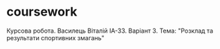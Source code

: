 # coursework
 Курсова робота. Василець Віталій ІА-33. Варіант 3. Тема: "Розклад та результати спортивних змагань"
